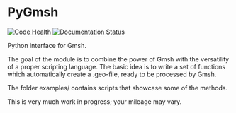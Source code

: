 # PyGmsh

[![Code Health](https://landscape.io/github/nschloe/python4gmsh/master/landscape.png)](https://landscape.io/github/nschloe/python4gmsh/master)
[![Documentation Status](https://readthedocs.org/projects/python4gmsh/badge/?version=latest)](https://readthedocs.org/projects/python4gmsh/?badge=latest)


Python interface for Gmsh.

The goal of the module is to combine the power of Gmsh with the versatility of a proper scripting language.
The basic idea is to write a set of functions which automatically create a .geo-file, ready to be processed by Gmsh.

The folder examples/ contains scripts that showcase some of the methods.

This is very much work in progress; your mileage may vary.
